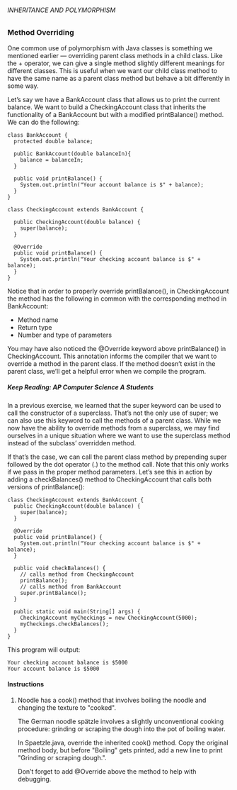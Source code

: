 ###### INHERITANCE AND POLYMORPHISM

### Method Overriding

One common use of polymorphism with Java classes is something we mentioned earlier — overriding parent class methods in a child class. Like the + operator, we can give a single method slightly different meanings for different classes. This is useful when we want our child class method to have the same name as a parent class method but behave a bit differently in some way.

Let’s say we have a BankAccount class that allows us to print the current balance. We want to build a CheckingAccount class that inherits the functionality of a BankAccount but with a modified printBalance() method. We can do the following:
```
class BankAccount {
  protected double balance;
 
  public BankAccount(double balanceIn){
    balance = balanceIn;
  }
 
  public void printBalance() {
    System.out.println("Your account balance is $" + balance);
  }
}
 
class CheckingAccount extends BankAccount {
 
  public CheckingAccount(double balance) {
    super(balance);
  }
 
  @Override
  public void printBalance() {
    System.out.println("Your checking account balance is $" + balance);
  }
}
```
Notice that in order to properly override printBalance(), in CheckingAccount the method has the following in common with the corresponding method in BankAccount:

- Method name
- Return type
- Number and type of parameters

You may have also noticed the @Override keyword above printBalance() in CheckingAccount. This annotation informs the compiler that we want to override a method in the parent class. If the method doesn’t exist in the parent class, we’ll get a helpful error when we compile the program.

##### Keep Reading: AP Computer Science A Students

In a previous exercise, we learned that the super keyword can be used to call the constructor of a superclass. That’s not the only use of super; we can also use this keyword to call the methods of a parent class. While we now have the ability to override methods from a superclass, we may find ourselves in a unique situation where we want to use the superclass method instead of the subclass’ overridden method.

If that’s the case, we can call the parent class method by prepending super followed by the dot operator (.) to the method call. Note that this only works if we pass in the proper method parameters. Let’s see this in action by adding a checkBalances() method to CheckingAccount that calls both versions of printBalance():
```
class CheckingAccount extends BankAccount {
  public CheckingAccount(double balance) {
    super(balance);
  }
 
  @Override
  public void printBalance() {
    System.out.println("Your checking account balance is $" + balance);
  }
 
  public void checkBalances() {
    // calls method from CheckingAccount
    printBalance();
    // calls method from BankAccount
    super.printBalance();
  }
 
  public static void main(String[] args) {
    CheckingAccount myCheckings = new CheckingAccount(5000);
    myCheckings.checkBalances();
  }
}
```
This program will output:
```
Your checking account balance is $5000
Your account balance is $5000
```
#### Instructions

1. Noodle has a cook() method that involves boiling the noodle and changing the texture to "cooked".

    The German noodle spätzle involves a slightly unconventional cooking procedure: grinding or scraping the dough into the pot of boiling water.

    In Spaetzle.java, override the inherited cook() method. Copy the original method body, but before "Boiling" gets printed, add a new line to print "Grinding or scraping dough.".

    Don’t forget to add @Override above the method to help with debugging.